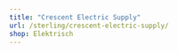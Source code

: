 ```yaml
---
title: "Crescent Electric Supply"
url: /sterling/crescent-electric-supply/
shop: Elektrisch
---
```

